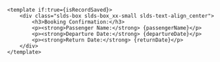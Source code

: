 <!-- Display the saved record -->
    <template if:true={isRecordSaved}>
        <div class="slds-box slds-box_xx-small slds-text-align_center">
            <h3>Booking Confirmation:</h3>
            <p><strong>Passenger Name:</strong> {passengerName}</p>
            <p><strong>Departure Date:</strong> {departureDate}</p>
            <p><strong>Return Date:</strong> {returnDate}</p>
        </div>
    </template>




